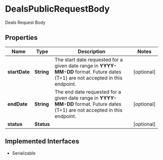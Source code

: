 

# DealsPublicRequestBody

Deals Request Body

## Properties

Name | Type | Description | Notes
------------ | ------------- | ------------- | -------------
**startDate** | **String** | The start date requested for a given date range in **YYYY-MM-DD** format. Future dates (T+1) are not accepted in this endpoint.  |  [optional]
**endDate** | **String** | The end date requested for a given date range in **YYYY-MM-DD** format. Future dates (T+1) are not accepted in this endpoint.  |  [optional]
**status** | **Status** |  |  [optional]


## Implemented Interfaces

* Serializable


